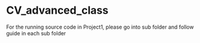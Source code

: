 # CV_advanced_class
For the running source code in Project1, please go into sub folder and follow guide in each sub folder

